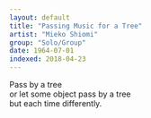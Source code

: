 ```yaml
---
layout: default
title: "Passing Music for a Tree"
artist: "Mieko Shiomi"
group: "Solo/Group"
date: 1964-07-01
indexed: 2018-04-23
---
```

Pass by a tree <br> or let some object pass by a tree <br> but each time differently.
